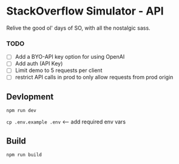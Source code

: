 # StackOverflow Simulator - API

Relive the good ol' days of SO, with all the nostalgic sass.

### TODO

- [ ] Add a BYO-API key option for using OpenAI
- [ ] Add auth (API Key)
- [ ] Limit demo to 5 requests per client
- [ ] restrict API calls in prod to only allow requests from prod origin

## Devlopment

`npm run dev`

`cp .env.example .env` <-- add required env vars

## Build

`npm run build`
